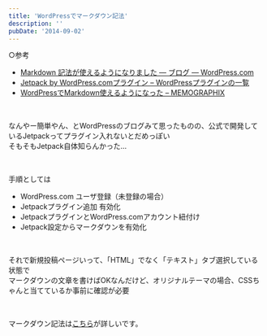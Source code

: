 ```yaml
---
title: 'WordPressでマークダウン記法'
description: ''
pubDate: '2014-09-02'
---
```


<p>○参考</p>
<ul>
<li><a href="http://ja.blog.wordpress.com/2013/11/20/markdown/">Markdown 記法が使えるようになりました — ブログ — WordPress.com</a></li>
<li><a href="http://www.adminweb.jp/wordpress-plugin/list/index28.html">Jetpack by WordPress.comプラグイン – WordPressプラグインの一覧</a></li>
<li><a href="http://memo.sanographix.net/post/81360105149">WordPressでMarkdown使えるようになった – MEMOGRAPHIX</a></li>
</ul>
<p>&nbsp;</p>
<p>なんやー簡単やん、とWordPressのブログみて思ったものの、公式で開発しているJetpackってプラグイン入れないとだめっぽい<br>
そもそもJetpack自体知らんかった…</p>
<p>&nbsp;</p>
<p>手順としては</p>
<ul>
<li>WordPress.com ユーザ登録（未登録の場合）</li>
<li>Jetpackプラグイン追加 有効化</li>
<li>JetpackプラグインとWordPress.comアカウント紐付け</li>
<li>Jetpack設定からマークダウンを有効化</li>
</ul>
<p>&nbsp;</p>
<p>それで新規投稿ページいって、「HTML」でなく「テキスト」タブ選択している状態で<br>
マークダウンの文章を書けばOKなんだけど、オリジナルテーマの場合、CSSちゃんと当てているか事前に確認が必要</p>
<p>&nbsp;</p>
<p>マークダウン記法は<a href="http://kojika17.com/2013/01/starting-markdown.html">こちら</a>が詳しいです。</p>
